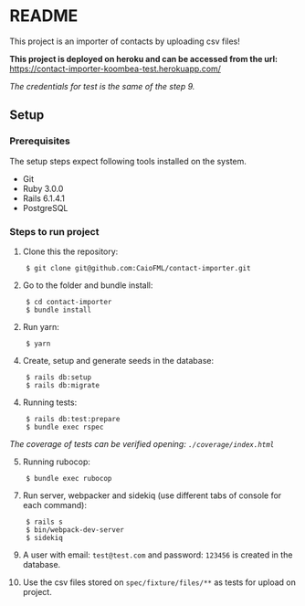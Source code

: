 # README

This project is an importer of contacts by uploading csv files!

**This project is deployed on heroku and can be accessed from the url:** https://contact-importer-koombea-test.herokuapp.com/

*The credentials for test is the same of the step 9.*

## Setup

### Prerequisites

The setup steps expect following tools installed on the system.

- Git
- Ruby 3.0.0
- Rails 6.1.4.1
- PostgreSQL

### Steps to run project

1. Clone this the repository:

```
    $ git clone git@github.com:CaioFML/contact-importer.git
```

2. Go to the folder and bundle install:

```
    $ cd contact-importer
    $ bundle install
```

2. Run yarn:

```
    $ yarn
```

4. Create, setup and generate seeds in the database:

```
    $ rails db:setup
    $ rails db:migrate
```

4. Running tests:

```
    $ rails db:test:prepare
    $ bundle exec rspec
```

*The coverage of tests can be verified opening: `./coverage/index.html`*

5. Running rubocop:

```
    $ bundle exec rubocop
```

7. Run server, webpacker and sidekiq (use different tabs of console for each command):

```
    $ rails s
    $ bin/webpack-dev-server
    $ sidekiq
```

9. A user with email: `test@test.com` and password: `123456` is created in the database.

10. Use the csv files stored on `spec/fixture/files/**` as tests for upload on project.
